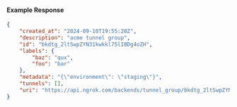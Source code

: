 <!-- Code generated for API Clients. DO NOT EDIT. -->

#### Example Response

```json
{
	"created_at": "2024-09-10T19:55:20Z",
	"description": "acme tunnel group",
	"id": "bkdtg_2ltSwpZYN31kwkkl75lI8Dg4oZH",
	"labels": {
		"baz": "qux",
		"foo": "bar"
	},
	"metadata": "{\"environment\": \"staging\"}",
	"tunnels": [],
	"uri": "https://api.ngrok.com/backends/tunnel_group/bkdtg_2ltSwpZYN31kwkkl75lI8Dg4oZH"
}
```
